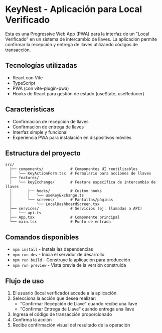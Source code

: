 # KeyNest - Aplicación para Local Verificado

Esta es una Progressive Web App (PWA) para la interfaz de un "Local Verificado" en un sistema de intercambio de llaves. La aplicación permite confirmar la recepción y entrega de llaves utilizando códigos de transacción.

## Tecnologías utilizadas

- React con Vite
- TypeScript
- PWA (con vite-plugin-pwa)
- Hooks de React para gestión de estado (useState, useReducer)

## Características

- Confirmación de recepción de llaves
- Confirmación de entrega de llaves
- Interfaz simple y funcional
- Experiencia PWA para instalación en dispositivos móviles

## Estructura del proyecto

```
src/
  ├── components/            # Componentes UI reutilizables
  │   └── KeyActionForm.tsx  # Formulario para acciones de llaves
  ├── features/
  │   └── keyExchange/       # Feature específica de intercambio de llaves
  │       ├── hooks/         # Custom hooks
  │       │   └── useKeyExchange.ts
  │       └── screens/       # Pantallas/páginas
  │           └── LocalDashboardScreen.tsx
  ├── services/              # Servicios (ej: llamadas a API)
  │   └── api.ts
  ├── App.tsx                # Componente principal
  └── main.tsx               # Punto de entrada
```

## Comandos disponibles

- `npm install` - Instala las dependencias
- `npm run dev` - Inicia el servidor de desarrollo
- `npm run build` - Construye la aplicación para producción
- `npm run preview` - Vista previa de la versión construida

## Flujo de uso

1. El usuario (local verificado) accede a la aplicación
2. Selecciona la acción que desea realizar:
   - "Confirmar Recepción de Llave" cuando recibe una llave
   - "Confirmar Entrega de Llave" cuando entrega una llave
3. Ingresa el código de transacción proporcionado
4. Confirma la acción
5. Recibe confirmación visual del resultado de la operación

